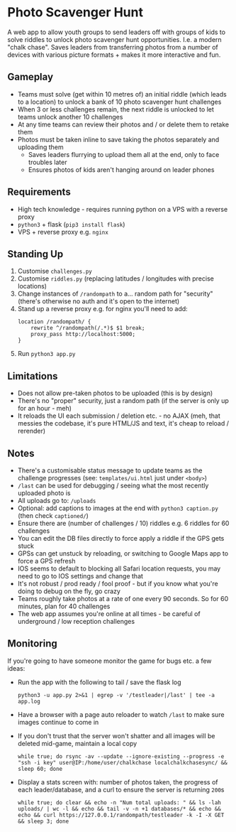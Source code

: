 # Photo Scavenger Hunt

A web app to allow youth groups to send leaders off with groups of kids to solve riddles to unlock photo scavenger hunt opportunities. I.e. a modern "chalk chase". Saves leaders from transferring photos from a number of devices with various picture formats + makes it more interactive and fun.

## Gameplay

- Teams must solve (get within 10 metres of) an initial riddle (which leads to a location) to unlock a bank of 10 photo scavenger hunt challenges
- When 3 or less challenges remain, the next riddle is unlocked to let teams unlock another 10 challenges
- At any time teams can review their photos and / or delete them to retake them
- Photos must be taken inline to save taking the photos separately and uploading them
	- Saves leaders flurrying to upload them all at the end, only to face troubles later
	- Ensures photos of kids aren't hanging around on leader phones

## Requirements

- High tech knowledge - requires running python on a VPS with a reverse proxy
- `python3` + flask (`pip3 install flask`)
- VPS + reverse proxy e.g. `nginx`

## Standing Up

1. Customise `challenges.py`
2. Customise `riddles.py` (replacing latitudes / longitudes with precise locations)
3. Change instances of `/randompath` to a... random path for "security" (there's otherwise no auth and it's open to the internet)
4. Stand up a reverse proxy e.g. for nginx you'll need to add:
	```
	location /randompath/ {
		rewrite ^/randompath(/.*)$ $1 break;
		proxy_pass http://localhost:5000;
	}
	```
5. Run `python3 app.py`

## Limitations

- Does not allow pre-taken photos to be uploaded (this is by design)
- There's no "proper" security, just a random path (if the server is only up for an hour - meh)
- It reloads the UI each submission / deletion etc. - no AJAX (meh, that messies the codebase, it's pure HTML/JS and text, it's cheap to reload / rerender)

## Notes

- There's a customisable status message to update teams as the challenge progresses (see: `templates/ui.html` just under `<body>`)
- `/last` can be used for debugging / seeing what the most recently uploaded photo is
- All uploads go to: `/uploads`
- Optional: add captions to images at the end with `python3 caption.py` (then check `captioned/`)
- Ensure there are (number of challenges / 10) riddles e.g. 6 riddles for 60 challenges
- You can edit the DB files directly to force apply a riddle if the GPS gets stuck
- GPSs can get unstuck by reloading, or switching to Google Maps app to force a GPS refresh
- IOS seems to default to blocking all Safari location requests, you may need to go to IOS settings and change that
- It's not robust / prod ready / fool proof - but if you know what you're doing to debug on the fly, go crazy
- Teams roughly take photos at a rate of one every 90 seconds. So for 60 minutes, plan for 40 challenges
- The web app assumes you're online at all times - be careful of underground / low reception challenges

## Monitoring

If you're going to have someone monitor the game for bugs etc. a few ideas:

- Run the app with the following to tail / save the flask log

	`python3 -u app.py 2>&1 | egrep -v '/testleader|/last' | tee -a app.log`
- Have a browser with a page auto reloader to watch `/last` to make sure images continue to come in
- If you don't trust that the server won't shatter and all images will be deleted mid-game, maintain a local copy

	`while true; do rsync -av --update --ignore-existing --progress -e "ssh -i key" user@IP:/home/user/chalkchase localchalkchasesync/ && sleep 60; done`
- Display a stats screen with: number of photos taken, the progress of each leader/database, and a curl to ensure the server is returning `200`s

	`while true; do clear && echo -n "Num total uploads: " && ls -lah uploads/ | wc -l && echo && tail -v -n +1 databases/* && echo && echo && curl https://127.0.0.1/randompath/testleader -k -I -X GET && sleep 3; done`